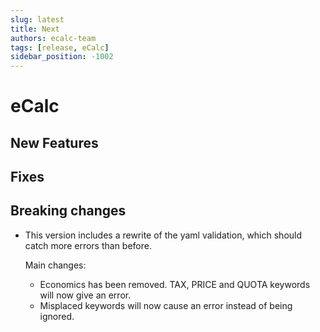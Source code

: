 ```yaml
---
slug: latest
title: Next
authors: ecalc-team
tags: [release, eCalc]
sidebar_position: -1002
---
```


# eCalc



## New Features


## Fixes


## Breaking changes

- This version includes a rewrite of the yaml validation, which should catch more errors than before.
    
    Main changes:
    - Economics has been removed. TAX, PRICE and QUOTA keywords will now give an error.
    - Misplaced keywords will now cause an error instead of being ignored.
